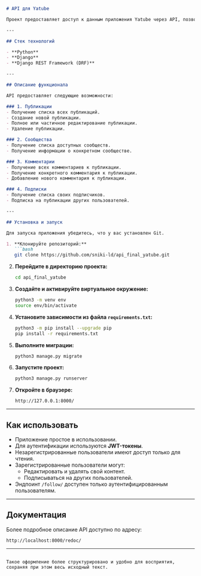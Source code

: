 ```markdown
# API для Yatube

Проект предоставляет доступ к данным приложения Yatube через API, позволяя клиентским приложениям взаимодействовать с ним по определенным URL.

---

## Стек технологий

- **Python**
- **Django**
- **Django REST Framework (DRF)**

---

## Описание функционала

API предоставляет следующие возможности:

### 1. Публикации
- Получение списка всех публикаций.
- Создание новой публикации.
- Полное или частичное редактирование публикации.
- Удаление публикации.

### 2. Сообщества
- Получение списка доступных сообществ.
- Получение информации о конкретном сообществе.

### 3. Комментарии
- Получение всех комментариев к публикации.
- Получение конкретного комментария к публикации.
- Добавление нового комментария к публикации.

### 4. Подписки
- Получение списка своих подписчиков.
- Подписка на публикации других пользователей.

---

## Установка и запуск

Для запуска приложения убедитесь, что у вас установлен Git.

1. **Клонируйте репозиторий:**
   ```bash
   git clone https://github.com/sniki-ld/api_final_yatube.git
   ```

2. **Перейдите в директорию проекта:**
   ```bash
   cd api_final_yatube
   ```

3. **Создайте и активируйте виртуальное окружение:**
   ```bash
   python3 -m venv env
   source env/bin/activate
   ```

4. **Установите зависимости из файла `requirements.txt`:**
   ```bash
   python3 -m pip install --upgrade pip
   pip install -r requirements.txt
   ```

5. **Выполните миграции:**
   ```bash
   python3 manage.py migrate
   ```

6. **Запустите проект:**
   ```bash
   python3 manage.py runserver
   ```

7. **Откройте в браузере:**
   ```
   http://127.0.0.1:8000/
   ```

---

## Как использовать

- Приложение простое в использовании.
- Для аутентификации используются **JWT-токены**.
- Незарегистрированные пользователи имеют доступ только для чтения.
- Зарегистрированные пользователи могут:
  - Редактировать и удалять свой контент.
  - Подписываться на других пользователей.
- Эндпоинт `/follow/` доступен только аутентифицированным пользователям.

---

## Документация

Более подробное описание API доступно по адресу:
```
http://localhost:8000/redoc/
```

---
``` 

Такое оформление более структурировано и удобно для восприятия, сохраняя при этом весь исходный текст.

